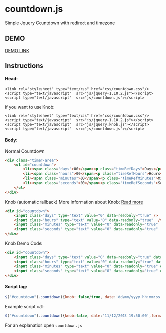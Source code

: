 countdown.js
============

Simple Jquery Countdown with redirect and timezone

## DEMO

[DEMO LINK](//razorphyn.com/products/countdown/)

## Instructions

#### Head:
```
<link rel="stylesheet" type="text/css" href="css/countdown.css"/>
<script type="text/javascript"  src="js/jquery-1.10.2.js"></script>
<script type="text/javascript"  src="js/countdown.js"></script>
```
if you want to use Knob:
```
<link rel="stylesheet" type="text/css" href="css/countdown.css"/>
<script type="text/javascript"  src="js/jquery-1.10.2.js"></script>
<script type="text/javascript"  src="js/jquery.knob.js"></script>
<script type="text/javascript"  src="js/countdown.js"></script>
```
#### Body:

Normal Countdown
```html
<div class="timer-area">
	<ul id="countdown">
		<li><span class="days">00</span><p class="timeRefDays">Days</p></li>
		<li><span class="hours">00</span><p class="timeRefHours">Hours</p></li>
		<li><span class="minutes">00</span><p class="timeRefMinutes">Minutes</p></li>
		<li><span class="seconds">00</span><p class="timeRefSeconds">Seconds</p></li>
	</ul>
</div>
```
Knob (automatic fallback)
More information about Knob: [Read more](https://github.com/aterrien/jQuery-Knob)
```html
<div id="countdown">
	<input class="days" type="text" value="0" data-readonly="true" />
	<input class="hours" type="text" value="0" data-readonly="true"  />
	<input class="minutes" type="text" value="0" data-readonly="true"  />
	<input class="seconds" type="text" value="0" data-readonly="true"  />
</div>
```
Knob Demo Code:
```html
<div id="countdown">
	<input class="days" type="text" value="0" data-readonly="true" data-thickness=".0" />
	<input class="hours" type="text" value="0" data-readonly="true" data-thickness=".0" />
	<input class="minutes" type="text" value="0" data-readonly="true" data-thickness=".0" />
	<input class="seconds" type="text" value="0" data-readonly="true" data-thickness=".0" />
</div>
```


#### Script tag:

```javascript
$("#countdown").countdown({knob: false/true, date:'dd/mm/yyyy hh:mm:ss',format:true/false, callback: function },{timezone:false/true,offset:number});
```

Example script call:
```javascript
$("#countdown").countdown({knob:false, date:'11/12/2013 19:50:00',format:true, callback: function(){window.location = "http://razorphyn.com/products/comingsoon/admin/"}},{timezone:true,offset:-11});
```
For an explanation open ```countdown.js```


